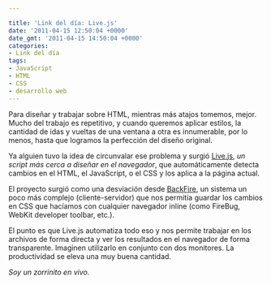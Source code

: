 ```yaml
---

title: 'Link del día: Live.js'
date: '2011-04-15 12:50:04 +0000'
date_gmt: '2011-04-15 14:50:04 +0000'
categories:
- Link del día
tags:
- JavaScript
- HTML
- CSS
- desarrollo web
---
```


Para diseñar y trabajar sobre HTML, mientras más atajos tomemos, mejor. Mucho del trabajo es repetitivo, y cuando queremos aplicar estilos, la cantidad de idas y vueltas de una ventana a otra es innumerable, por lo menos, hasta que logramos la perfección del diseño original.

Ya alguien tuvo la idea de circunvalar ese problema y surgió [Live.js](http://livejs.com/), _un script más cerca a diseñar en el navegador_, que automáticamente detecta cambios en el HTML, el JavaScript, o el CSS y los aplica a la página actual.

El proyecto surgió como una desviación desde [BackFire](http://code.google.com/p/backfire/), un sistema un poco más complejo (cliente-servidor) que nos permitía guardar los cambios en CSS que hacíamos con cualquier navegador inline (como FireBug, WebKit developer toolbar, etc.).

El punto es que Live.js automatiza todo eso y nos permite trabajar en los archivos de forma directa y ver los resultados en el navegador de forma transparente. Imaginen utilizarlo en conjunto con dos monitores. La productividad se eleva una muy buena cantidad.

_Soy un zorrinito en vivo._

